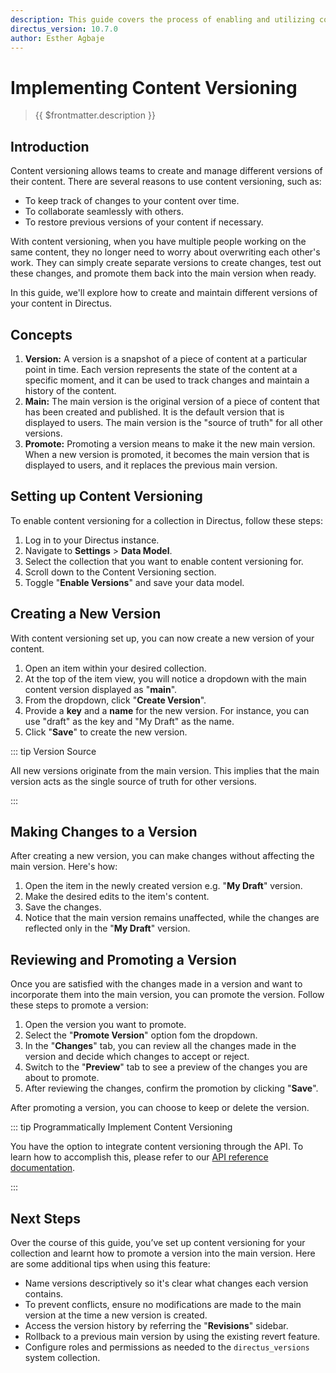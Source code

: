 ```yaml
---
description: This guide covers the process of enabling and utilizing content versioning in Directus.
directus_version: 10.7.0
author: Esther Agbaje
---
```


# Implementing Content Versioning

> {{ $frontmatter.description }}

## Introduction

Content versioning allows teams to create and manage different versions of their content. There are several reasons to
use content versioning, such as:

- To keep track of changes to your content over time.
- To collaborate seamlessly with others.
- To restore previous versions of your content if necessary.

With content versioning, when you have multiple people working on the same content, they no longer need to worry about
overwriting each other's work. They can simply create separate versions to create changes, test out these changes, and
promote them back into the main version when ready.

In this guide, we'll explore how to create and maintain different versions of your content in Directus.

## Concepts

1. **Version:** A version is a snapshot of a piece of content at a particular point in time. Each version represents the
   state of the content at a specific moment, and it can be used to track changes and maintain a history of the content.
2. **Main:** The main version is the original version of a piece of content that has been created and published. It is
   the default version that is displayed to users. The main version is the "source of truth" for all other versions.
3. **Promote:** Promoting a version means to make it the new main version. When a new version is promoted, it becomes
   the main version that is displayed to users, and it replaces the previous main version.

## Setting up Content Versioning

To enable content versioning for a collection in Directus, follow these steps:

1. Log in to your Directus instance.
2. Navigate to **Settings** > **Data Model**.
3. Select the collection that you want to enable content versioning for.
4. Scroll down to the Content Versioning section.
5. Toggle "**Enable Versions**" and save your data model.

## Creating a New Version

With content versioning set up, you can now create a new version of your content.

1. Open an item within your desired collection.
2. At the top of the item view, you will notice a dropdown with the main content version displayed as "**main**".
3. From the dropdown, click "**Create Version**".
4. Provide a **key** and a **name** for the new version. For instance, you can use "draft" as the key and "My Draft" as
   the name.
5. Click "**Save**" to create the new version.

::: tip Version Source

All new versions originate from the main version. This implies that the main version acts as the single source of truth
for other versions.

:::

## Making Changes to a Version

After creating a new version, you can make changes without affecting the main version. Here's how:

1. Open the item in the newly created version e.g. "**My Draft**" version.
2. Make the desired edits to the item's content.
3. Save the changes.
4. Notice that the main version remains unaffected, while the changes are reflected only in the "**My Draft**" version.

## Reviewing and Promoting a Version

Once you are satisfied with the changes made in a version and want to incorporate them into the main version, you can
promote the version. Follow these steps to promote a version:

1. Open the version you want to promote.
2. Select the "**Promote Version**" option fom the dropdown.
3. In the "**Changes**" tab, you can review all the changes made in the version and decide which changes to accept or
   reject.
4. Switch to the "**Preview**" tab to see a preview of the changes you are about to promote.
5. After reviewing the changes, confirm the promotion by clicking "**Save**".

After promoting a version, you can choose to keep or delete the version.

::: tip Programmatically Implement Content Versioning

You have the option to integrate content versioning through the API. To learn how to accomplish this, please refer to
our [API reference documentation](/reference/system/collections).

:::

## Next Steps

Over the course of this guide, you’ve set up content versioning for your collection and learnt how to promote a version
into the main version. Here are some additional tips when using this feature:

- Name versions descriptively so it's clear what changes each version contains.
- To prevent conflicts, ensure no modifications are made to the main version at the time a new version is created.
- Access the version history by referring the "**Revisions**" sidebar.
- Rollback to a previous main version by using the existing revert feature.
- Configure roles and permissions as needed to the `directus_versions` system collection.
